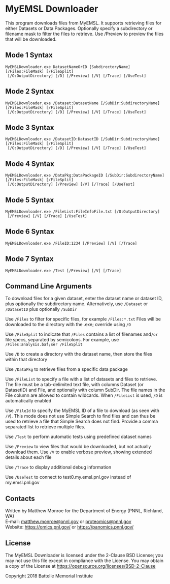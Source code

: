 # MyEMSL Downloader

This program downloads files from MyEMSL.  It supports retrieving files
for either Datasets or Data Packages.  Optionally specify a subdirectory
or filename mask to filter the files to retrieve.  Use /Preview
to preview the files that will be downloaded.

## Mode 1 Syntax 

```
MyEMSLDownloader.exe DatasetNameOrID [SubdirectoryName] [/Files:FileMask] [/FileSplit]
 [/O:OutputDirectory] [/D] [/Preview] [/V] [/Trace] [/UseTest]
```

## Mode 2 Syntax 

```
MyEMSLDownloader.exe /Dataset:DatasetName [/SubDir:SubdirectoryName] [/Files:FileMask] [/FileSplit]
 [/O:OutputDirectory] [/D] [/Preview] [/V] [/Trace] [/UseTest]
```

## Mode 3 Syntax 

```
MyEMSLDownloader.exe /DatasetID:DatasetID [/SubDir:SubdirectoryName] [/Files:FileMask] [/FileSplit]
 [/O:OutputDirectory] [/D] [/Preview] [/V] [/Trace] [/UseTest]
```

## Mode 4 Syntax 

```
MyEMSLDownloader.exe /DataPkg:DataPackageID [/SubDir:SubdirectoryName] [/Files:FileMask] [/FileSplit]
 [/O:OutputDirectory] [/Preview] [/V] [/Trace] [/UseTest]
```

## Mode 5 Syntax 

```
MyEMSLDownloader.exe /FileList:FileInfoFile.txt [/O:OutputDirectory]
 [/Preview] [/V] [/Trace] [/UseTest]
```

## Mode 6 Syntax 

```
MyEMSLDownloader.exe /FileID:1234 [/Preview] [/V] [/Trace]
```

## Mode 7 Syntax 

```
MyEMSLDownloader.exe /Test [/Preview] [/V] [/Trace]
```

## Command Line Arguments

To download files for a given dataset, enter the dataset name or dataset ID, plus
optionally the subdirectory name. Alternatively, use `/Dataset` or `/DatasetID` plus
optionally `/SubDir`

Use `/Files` to filter for specific files, for example `/Files:*.txt`
Files will be downloaded to the directory with the .exe; override using `/O`

Use `/FileSplit` to indicate that `/Files` contains a list of filenames and`/or` file
specs, separated by semicolons. For example, use
`/Files:analysis.baf;ser /FileSplit`

Use `/D` to create a directory with the dataset name, then store the files within
that directory

Use `/DataPkg` to retrieve files from a specific data package

Use `/FileList` to specify a file with a list of datasets and files to retrieve.
The file must be a tab-delimited text file, with columns Dataset (or DatasetID)
and File, and optionally with column SubDir. The file names in the File column
are allowed to contain wildcards. When `/FileList` is used, `/D` is automatically
enabled

Use `/FileId` to specify the MyEMSL ID of a file to download (as seen with `/V`).
This mode does not use Simple Search to find files and can thus be used to
retrieve a file that Simple Search does not find. Provide a comma separated list
to retrieve multiple files.

Use `/Test` to perform automatic tests using predefined dataset names

Use `/Preview` to view files that would be downloaded, but not actually download
them. Use `/V` to enable verbose preview, showing extended details about each file

Use `/Trace` to display additional debug information

Use `/UseTest` to connect to test0.my.emsl.pnl.gov instead of my.emsl.pnl.gov

## Contacts

Written by Matthew Monroe for the Department of Energy (PNNL, Richland, WA) \
E-mail: matthew.monroe@pnnl.gov or proteomics@pnnl.gov \
Website: https://omics.pnl.gov/ or https://panomics.pnnl.gov/

## License

The MyEMSL Downloader is licensed under the 2-Clause BSD License; 
you may not use this file except in compliance with the License.  You may obtain 
a copy of the License at https://opensource.org/licenses/BSD-2-Clause

Copyright 2018 Battelle Memorial Institute
